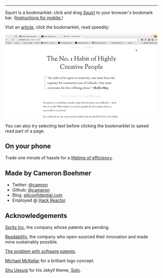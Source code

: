 ---
Squirt is a bookmarklet: click and drag <a href="javascript:(function(){if(window.squirting){window.squirted&&document.dispatchEvent(newEvent('squirt.again'));}else{window.squirting=true;s=document.createElement('script');s.src='//www.squirt.io/squirt.js';if(window.location.search.indexOf('sq-dev')!=-1){s.src='//localhost:4000/squirt.js';}document.body.appendChild(s);}})();">Squirt</a> to your browser's bookmark bar. ([Instructions for mobile.](/mobile.html))

Visit an [article](http://zenhabits.net/), click the bookmarklet, read speedily:

![In action](/squirt.gif)

You can also try selecting text before clicking the bookmarklet to speed read part of a page.

## On your phone

Trade one minute of hassle for a [lifetime of efficiency](/mobile.html).

## Made by Cameron Boehmer

- Twitter: [@camron](http://twitter.com/camron)
- Github: [@cameron](http://github.com/cameron)
- Blog: [siliconfidential.com](http://www.siliconfidential.com)
- Employed @ [Hack Reactor](http://www.hackreactor.com)

## Acknowledgements

[Spritz Inc](http://www.spritzinc.com/), the company whose patents are pending.

[Readability](https://www.readability.com/), the company who open-sourced their innovation and made mine sustainably possible.

[The problem with software patents](http://bit.ly/1fcEHQ3).

[Michael McKellar](https://www.behance.net/michaelmckellar) for a brilliant logo concept.

[Shu Uesugi](http://chibicode.com/) for his Jekyll theme, [Solo](http://chibicode.github.io/solo).
